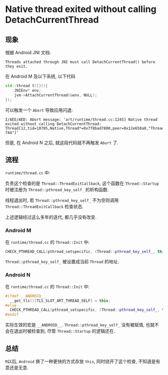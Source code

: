 Native thread exited without calling DetachCurrentThread
======

## 现象

根据 Android JNI 文档:

```
Threads attached through JNI must call DetachCurrentThread() before they exit.
```

在 Android M 及以下系统, 以下代码
```cpp
std::thread t([](){
    JNIEnv* env;
    jvm->AttachCurrentThread(&env, NULL);
});
```

可以触发一个 `Abort` 导致应用闪退:

```
I/AEE/AED: Abort message: 'art/runtime/thread.cc:1245] Native thread exited without calling DetachCurrentThread: Thread[12,tid=10705,Native,Thread*=0x7f8bad7800,peer=0x12e650a0,"Thread-744"]'
```

但是, 在 Android N 之后, 就这段代码就不再触发 `Abort` 了.

## 流程

`runtime/thread.cc` 中:

负责这个检查的是 `Thread::ThreadExitCallback`, 这个函数在 `Thread::Startup` 时被注册为 `Thread::pthread_key_self_` 的析构函数.

线程退出时, 若 `Thread::pthread_key_self_` 不为空则调用 `Thread::ThreadExitCallback` 检查状态.

上述逻辑经过这么多年的迭代, 都几乎没有改变.

### Android M

在 `runtime/thread.cc` 的 `Thread::Init` 中:
```cpp
CHECK_PTHREAD_CALL(pthread_setspecific, (Thread::pthread_key_self_, this), "attach self");
```
`Thread::pthread_key_self_` 被设置成当前 `Thread` 的地址.

### Android N
在 `runtime/thread.cc` 的 `Thread::Init` 中:
```cpp
#ifdef __ANDROID__
  __get_tls()[TLS_SLOT_ART_THREAD_SELF] = this;
#else
  CHECK_PTHREAD_CALL(pthread_setspecific, (Thread::pthread_key_self_, this), "attach self");
#endif
```
实际生效的宏是 `__ANDROID__`. `Thread::pthread_key_self_` 没有被赋值, 也就不会在退出时被检查到, 尽管 `Thread::Startup` 的逻辑还在.

## 总结
`M`以后, `Android` 换了一种更快的方式存放 `this`, 同时绕开了这个检查, 不知道是有意还是无意.

